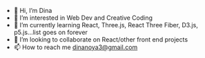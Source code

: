 - 👋 Hi, I’m Dina
- 👀 I’m interested in Web Dev and Creative Coding
- 🌱 I’m currently learning React, Three.js, React Three Fiber, D3.js, p5.js...list goes on forever
- 💞️ I’m looking to collaborate on React/other front end projects
- 📫 How to reach me dinanoya3@gmail.com

<!---
dinanoya3/dinanoya3 is a ✨ special ✨ repository because its `README.md` (this file) appears on your GitHub profile.
You can click the Preview link to take a look at your changes.
--->
